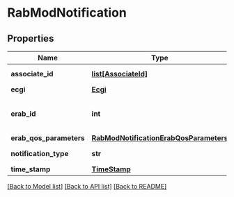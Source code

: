 # RabModNotification

## Properties
Name | Type | Description | Notes
------------ | ------------- | ------------- | -------------
**associate_id** | [**list[AssociateId]**](AssociateId.md) | 0 to N identifiers to bind the event for a specific UE or flow.  | [optional] 
**ecgi** | [**Ecgi**](Ecgi.md) |  | 
**erab_id** | **int** | The attribute that uniquely identifies a Radio Access bearer for specific UE as defined in ETSI TS 136 413 [i.3]. | 
**erab_qos_parameters** | [**RabModNotificationErabQosParameters**](RabModNotificationErabQosParameters.md) |  | [optional] 
**notification_type** | **str** | Shall be set to \&quot;RabModNotification\&quot;. | 
**time_stamp** | [**TimeStamp**](TimeStamp.md) |  | [optional] 

[[Back to Model list]](../README.md#documentation-for-models) [[Back to API list]](../README.md#documentation-for-api-endpoints) [[Back to README]](../README.md)

